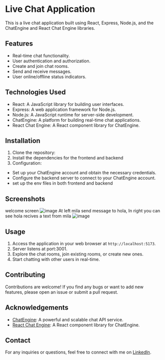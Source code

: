# Live Chat Application

This is a live chat application built using React, Express, Node.js, and the ChatEngine and React Chat Engine libraries.

## Features

- Real-time chat functionality.
- User authentication and authorization.
- Create and join chat rooms.
- Send and receive messages.
- User online/offline status indicators.

## Technologies Used

- React: A JavaScript library for building user interfaces.
- Express: A web application framework for Node.js.
- Node.js: A JavaScript runtime for server-side development.
- ChatEngine: A platform for building real-time chat applications.
- React Chat Engine: A React component library for ChatEngine.

## Installation

1. Clone the repository:
2. Install the dependencies for the frontend and backend
3. Configuration:
- Set up your ChatEngine account and obtain the necessary credentials.
- Configure the backend server to connect to your ChatEngine account.
- set up the env files in both frontend and backend

## Screenshots
welcome screen
![image](https://github.com/pawan895/Live-ChatApp/assets/81580980/bf2d8b32-de82-4fea-9796-dfb76f39e31d)
At left mila send message to hola, In right you can see hola recives a text from mila
![image](https://github.com/pawan895/Live-ChatApp/assets/81580980/066fb6d8-d1e3-403e-bd12-5d782dd2e842)

## Usage

1. Access the application in your web browser at `http://localhost:5173`.
2. Server listens at port:3001.
3. Explore the chat rooms, join existing rooms, or create new ones.
4. Start chatting with other users in real-time.

## Contributing

Contributions are welcome! If you find any bugs or want to add new features, please open an issue or submit a pull request.



## Acknowledgements

- [ChatEngine](https://chatengine.io/): A powerful and scalable chat API service.
- [React Chat Engine](https://www.npmjs.com/package/react-chat-engine): A React component library for ChatEngine.

## Contact

For any inquiries or questions, feel free to connect with me on [LinkedIn](https://www.linkedin.com/in/pawankumar-b-482728184/).



